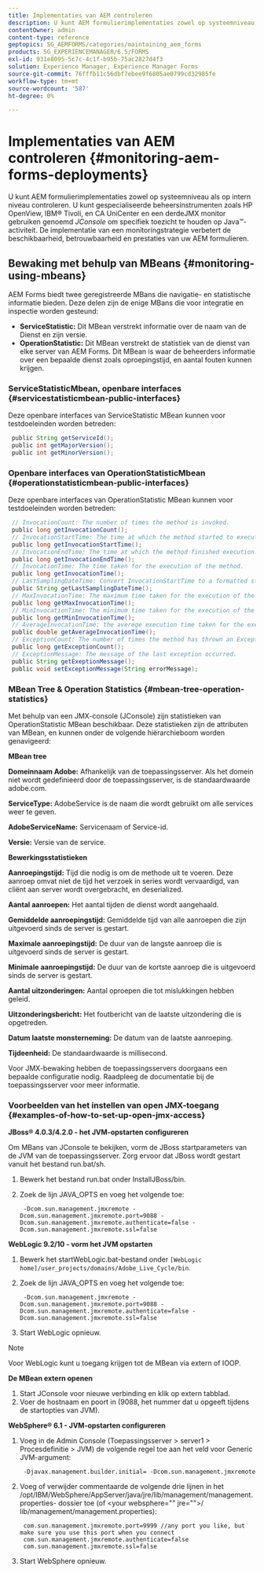 ```yaml
---
title: Implementaties van AEM controleren
description: U kunt AEM formulierimplementaties zowel op systeemniveau als op intern niveau controleren. Meer informatie over het controleren AEM formulierimplementaties in dit document.
contentOwner: admin
content-type: reference
geptopics: SG_AEMFORMS/categories/maintaining_aem_forms
products: SG_EXPERIENCEMANAGER/6.5/FORMS
exl-id: 931e8095-5c7c-4c1f-b95b-75ac2827d4f3
solution: Experience Manager, Experience Manager Forms
source-git-commit: 76fffb11c56dbf7ebee9f6805ae0799cd32985fe
workflow-type: tm+mt
source-wordcount: '587'
ht-degree: 0%

---
```


# Implementaties van AEM controleren {#monitoring-aem-forms-deployments}

U kunt AEM formulierimplementaties zowel op systeemniveau als op intern niveau controleren. U kunt gespecialiseerde beheersinstrumenten zoals HP OpenView, IBM® Tivoli, en CA UniCenter en een derdeJMX monitor gebruiken genoemd *JConsole* om specifiek toezicht te houden op Java™-activiteit. De implementatie van een monitoringstrategie verbetert de beschikbaarheid, betrouwbaarheid en prestaties van uw AEM formulieren.

<!-- For more information about monitoring AEM forms deployments, see [A technical guide for monitoring AEM forms deployments](https://www.adobe.com/devnet/livecycle/pdfs/lc_monitoring_wp_ue.pdf). This URL is 404. No suitable replacement URL was found after a search. Do not make this link live if it is dead! -->

## Bewaking met behulp van MBeans {#monitoring-using-mbeans}

AEM Forms biedt twee geregistreerde MBans die navigatie- en statistische informatie bieden. Deze delen zijn de enige MBans die voor integratie en inspectie worden gesteund:

* **ServiceStatistic:** Dit MBean verstrekt informatie over de naam van de Dienst en zijn versie.
* **OperationStatistic:** Dit MBean verstrekt de statistiek van de dienst van elke server van AEM Forms. Dit MBean is waar de beheerders informatie over een bepaalde dienst zoals oproepingstijd, en aantal fouten kunnen krijgen.

### ServiceStatisticMbean, openbare interfaces {#servicestatisticmbean-public-interfaces}

Deze openbare interfaces van ServiceStatistic MBean kunnen voor testdoeleinden worden betreden:

```java
 public String getServiceId();
 public int getMajorVersion();
 public int getMinorVersion();
```

### Openbare interfaces van OperationStatisticMbean {#operationstatisticmbean-public-interfaces}

Deze openbare interfaces van OperationStatistic MBean kunnen voor testdoeleinden worden betreden:

```java
 // InvocationCount: The number of times the method is invoked.
 public long getInvocationCount();
 // InvocationStartTime: The time at which the method started to execute.
 public long getInvocationStartTime();
 // InvocationEndTime: The time at which the method finished execution.
 public long getInvocationEndTime();
 // InvocationTime: The time taken for the execution of the method.
 public long getInvocationTime();
 // LastSamplingDateTime: Convert InvocationStartTime to a formatted string
 public String getLastSamplingDateTime();
 // MaxInvocationTime: The maximum time taken for the execution of the method.
 public long getMaxInvocationTime();
 // MinInvocationTime: The minimum time taken for the execution of the method.
 public long getMinInvocationTime();
 // AverageInvocationTime: the averege execution time taken for the execution of the method.
 public double getAverageInvocationTime();
 // ExceptionCount: The number of times the method has thrown an Exception.
 public long getExceptionCount();
 // ExceptionMessage: The message of the last exception occurred.
 public String getExeptionMessage();
 public void setExceptionMessage(String errorMessage);
```

### MBean Tree &amp; Operation Statistics {#mbean-tree-operation-statistics}

Met behulp van een JMX-console (JConsole) zijn statistieken van OperationStatistic MBean beschikbaar. Deze statistieken zijn de attributen van MBean, en kunnen onder de volgende hiërarchieboom worden genavigeerd:

**MBean tree**

**Domeinnaam Adobe:** Afhankelijk van de toepassingsserver. Als het domein niet wordt gedefinieerd door de toepassingsserver, is de standaardwaarde adobe.com.

**ServiceType:** AdobeService is de naam die wordt gebruikt om alle services weer te geven.

**AdobeServiceName:** Servicenaam of Service-id.

**Versie:** Versie van de service.

**Bewerkingsstatistieken**

**Aanroepingstijd:** Tijd die nodig is om de methode uit te voeren. Deze aanroep omvat niet de tijd het verzoek in series wordt vervaardigd, van cliënt aan server wordt overgebracht, en deserialized.

**Aantal aanroepen:** Het aantal tijden de dienst wordt aangehaald.

**Gemiddelde aanroepingstijd:** Gemiddelde tijd van alle aanroepen die zijn uitgevoerd sinds de server is gestart.

**Maximale aanroepingstijd:** De duur van de langste aanroep die is uitgevoerd sinds de server is gestart.

**Minimale aanroepingstijd:** De duur van de kortste aanroep die is uitgevoerd sinds de server is gestart.

**Aantal uitzonderingen:** Aantal oproepen die tot mislukkingen hebben geleid.

**Uitzonderingsbericht:** Het foutbericht van de laatste uitzondering die is opgetreden.

**Datum laatste monsterneming:** De datum van de laatste aanroeping.

**Tijdeenheid:** De standaardwaarde is millisecond.

Voor JMX-bewaking hebben de toepassingsservers doorgaans een bepaalde configuratie nodig. Raadpleeg de documentatie bij de toepassingsserver voor meer informatie.

### Voorbeelden van het instellen van open JMX-toegang {#examples-of-how-to-set-up-open-jmx-access}

**JBoss® 4.0.3/4.2.0 - het JVM-opstarten configureren**

Om MBans van JConsole te bekijken, vorm de JBoss startparameters van de JVM van de toepassingsserver. Zorg ervoor dat JBoss wordt gestart vanuit het bestand run.bat/sh.

1. Bewerk het bestand run.bat onder InstallJBoss/bin.
1. Zoek de lijn JAVA_OPTS en voeg het volgende toe:

   ```shell
    -Dcom.sun.management.jmxremote -Dcom.sun.management.jmxremote.port=9088 -Dcom.sun.management.jmxremote.authenticate=false -Dcom.sun.management.jmxremote.ssl=false
   ```

**WebLogic 9.2/10 - vorm het JVM opstarten**

1. Bewerk het startWebLogic.bat-bestand onder `[WebLogic home]/user_projects/domains/Adobe_Live_Cycle/bin`.
1. Zoek de lijn JAVA_OPTS en voeg het volgende toe:

   ```shell
    -Dcom.sun.management.jmxremote -Dcom.sun.management.jmxremote.port=9088 -Dcom.sun.management.jmxremote.authenticate=false -Dcom.sun.management.jmxremote.ssl=false
   ```

1. Start WebLogic opnieuw.

>[!NOTE]
>
>Voor WebLogic kunt u toegang krijgen tot de MBean via extern of IOOP.

**De MBean extern openen**

1. Start JConsole voor nieuwe verbinding en klik op extern tabblad.
1. Voer de hostnaam en poort in (9088, het nummer dat u opgeeft tijdens de startopties van JVM).

**WebSphere® 6.1 - JVM-opstarten configureren**

1. Voeg in de Admin Console (Toepassingsserver > server1 > Procesdefinitie > JVM) de volgende regel toe aan het veld voor Generic JVM-argument:

   ```shell
    -Djavax.management.builder.initial= -Dcom.sun.management.jmxremote
   ```

1. Voeg of verwijder commentaarde de volgende drie lijnen in het /opt/IBM/WebSphere/AppServer/java/jre/lib/management/management.properties- dossier toe (of &lt;your websphere=&quot;&quot; jre=&quot;&quot;>/ lib/management/management.properties):

   ```shell
    com.sun.management.jmxremote.port=9999 //any port you like, but make sure you use this port when you connect
    com.sun.management.jmxremote.authenticate=false
    com.sun.management.jmxremote.ssl=false
   ```

1. Start WebSphere opnieuw.
